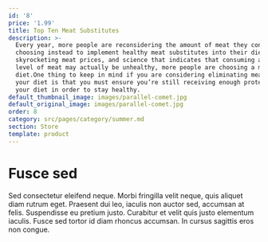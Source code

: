 ```yaml
---
id: '8'
price: '1.99'
title: Top Ten Meat Substitutes
description: >-
  Every year, more people are reconsidering the amount of meat they consume,
  choosing instead to implement healthy meat substitutes into their diets.With
  skyrocketing meat prices, and science that indicates that consuming a high
  level of meat may actually be unhealthy, more people are choosing a meat-free
  diet.One thing to keep in mind if you are considering eliminating meat from
  your diet is that you must ensure you’re still receiving enough protein in
  your diet in order to stay healthy.
default_thumbnail_image: images/parallel-comet.jpg
default_original_image: images/parallel-comet.jpg
order: 8
category: src/pages/category/summer.md
section: Store
template: product
---
```


# Fusce sed

Sed consectetur eleifend neque. Morbi fringilla velit neque, quis aliquet diam rutrum eget. Praesent dui leo, iaculis non auctor sed, accumsan at felis. Suspendisse eu pretium justo. Curabitur et velit quis justo elementum iaculis. Fusce sed tortor id diam rhoncus accumsan. In cursus sagittis eros non congue.
